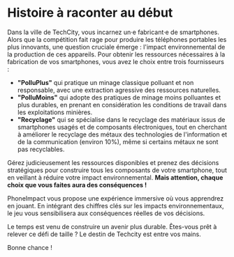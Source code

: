 # Histoire à raconter au début
Dans la ville de TechCity, vous incarnez un·e fabricant·e de smartphones. Alors que la compétition fait rage pour produire les téléphones portables les plus innovants, une question cruciale émerge : l'impact environnemental de la production de ces appareils.
Pour obtenir les ressources nécessaires à la fabrication de vos smartphones, vous avez le choix entre trois fournisseurs :

- **"PolluPlus"** qui pratique un minage classique polluant et non responsable, avec une extraction agressive des ressources naturelles.
- **"PolluMoins"** qui adopte des pratiques de minage moins polluantes et plus durables, en prenant en considération les conditions de travail dans les exploitations minières. 
- **"Recyclage"** qui se spécialise dans le recyclage des matériaux issus de smartphones usagés et de composants électroniques, tout en cherchant à améliorer le recyclage des métaux des technologies de l'information et de la communication (environ 10%), même si certains métaux ne sont pas recyclables.

Gérez judicieusement les ressources disponibles et prenez des décisions stratégiques pour construire tous les composants de votre smartphone, tout en veillant à réduire votre impact environnemental. **Mais attention, chaque choix que vous faites aura des conséquences !**

PhoneImpact vous propose une expérience immersive où vous apprendrez en jouant. En intégrant des chiffres clés sur les impacts environnementaux, le jeu vous sensibilisera aux conséquences réelles de vos décisions.

Le temps est venu de construire un avenir plus durable. Êtes-vous prêt à relever ce défi de taille ? Le destin de Techcity est entre vos mains. 

Bonne chance !
